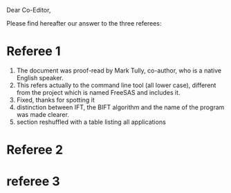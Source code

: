 Dear Co-Editor,

Please find hereafter our answer to the three referees:

# Referee 1
1. The document was proof-read by Mark Tully, co-author, who is a native English speaker.
2. This refers actually to the command line tool (all lower case), different from the project which is named FreeSAS and includes it.
3. Fixed, thanks for spotting it
4. distinction between IFT, the BIFT algorithm and the name of the program was made clearer.
5. section reshuffled with a table listing all applications
# Referee 2

# referee 3